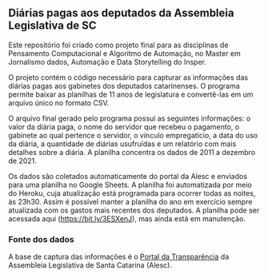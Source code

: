 ## Diárias pagas aos deputados da Assembleia Legislativa de SC

Este repositório foi criado como projeto final para as disciplinas de Pensamento Computacional e Algoritmo de Automação, no Master em Jornalismo dados, Automação e Data Storytelling do Insper.  

O projeto contém o código necessário para capturar as informações das diárias pagas aos gabinetes dos deputados catarinenses. O programa permite baixar as planilhas de 11 anos de legislatura e convertê-las em um arquivo único no formato CSV.

O arquivo final gerado pelo programa possui as seguintes informações: o valor da diária paga, o nome do servidor que recebeu o pagamento, o gabinete ao qual pertence o servidor, o vínculo empregatício, a data do uso da diária, a quantidade de diárias usufruídas e um relatório com mais detalhes sobre a diária. A planilha concentra os dados de 2011 a dezembro de 2021.

Os dados são coletados automaticamente do portal da Alesc e enviados para uma planilha no Google Sheets. A planilha foi automatizada por meio do Heroku, cuja atualização está programada para ocorrer todas as noites, às 23h30. Assim é possível manter a planilha do ano em exercício sempre atualizada com os gastos mais recentes dos deputados. A planilha pode ser acessada aqui (https://bit.ly/3ESXenJ), mas ainda está em manutenção.  

### Fonte dos dados

A base de captura das informações é o [Portal da Transparência](https://transparencia.alesc.sc.gov.br/diarias_dados_abertos.php) da Assembleia Legislativa de Santa Catarina (Alesc). 
